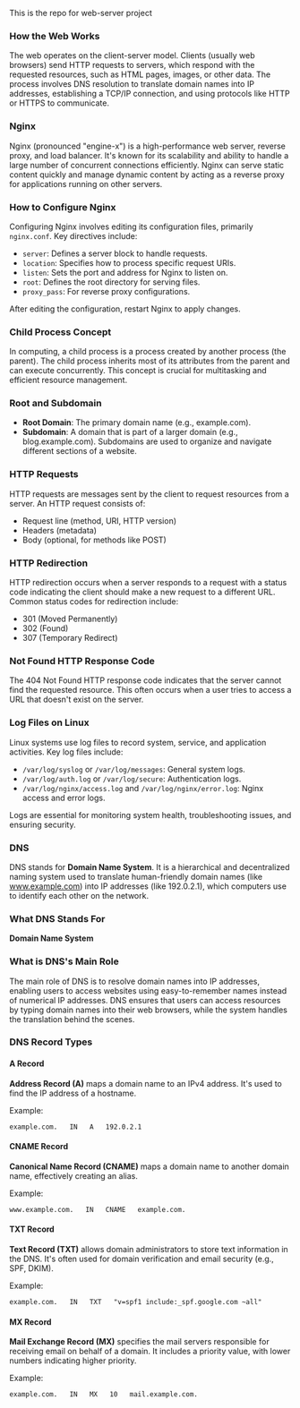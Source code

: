 This is the repo for web-server project

### How the Web Works

The web operates on the client-server model. Clients (usually web browsers) send HTTP requests to servers, which respond with the requested resources, such as HTML pages, images, or other data. The process involves DNS resolution to translate domain names into IP addresses, establishing a TCP/IP connection, and using protocols like HTTP or HTTPS to communicate.

### Nginx

Nginx (pronounced "engine-x") is a high-performance web server, reverse proxy, and load balancer. It's known for its scalability and ability to handle a large number of concurrent connections efficiently. Nginx can serve static content quickly and manage dynamic content by acting as a reverse proxy for applications running on other servers.

### How to Configure Nginx

Configuring Nginx involves editing its configuration files, primarily `nginx.conf`. Key directives include:

- `server`: Defines a server block to handle requests.
- `location`: Specifies how to process specific request URIs.
- `listen`: Sets the port and address for Nginx to listen on.
- `root`: Defines the root directory for serving files.
- `proxy_pass`: For reverse proxy configurations.

After editing the configuration, restart Nginx to apply changes.

### Child Process Concept

In computing, a child process is a process created by another process (the parent). The child process inherits most of its attributes from the parent and can execute concurrently. This concept is crucial for multitasking and efficient resource management.

### Root and Subdomain

- **Root Domain**: The primary domain name (e.g., example.com).
- **Subdomain**: A domain that is part of a larger domain (e.g., blog.example.com). Subdomains are used to organize and navigate different sections of a website.

### HTTP Requests

HTTP requests are messages sent by the client to request resources from a server. An HTTP request consists of:

- Request line (method, URI, HTTP version)
- Headers (metadata)
- Body (optional, for methods like POST)

### HTTP Redirection

HTTP redirection occurs when a server responds to a request with a status code indicating the client should make a new request to a different URL. Common status codes for redirection include:

- 301 (Moved Permanently)
- 302 (Found)
- 307 (Temporary Redirect)

### Not Found HTTP Response Code

The 404 Not Found HTTP response code indicates that the server cannot find the requested resource. This often occurs when a user tries to access a URL that doesn't exist on the server.

### Log Files on Linux

Linux systems use log files to record system, service, and application activities. Key log files include:

- `/var/log/syslog` or `/var/log/messages`: General system logs.
- `/var/log/auth.log` or `/var/log/secure`: Authentication logs.
- `/var/log/nginx/access.log` and `/var/log/nginx/error.log`: Nginx access and error logs.

Logs are essential for monitoring system health, troubleshooting issues, and ensuring security.

### DNS

DNS stands for **Domain Name System**. It is a hierarchical and decentralized naming system used to translate human-friendly domain names (like www.example.com) into IP addresses (like 192.0.2.1), which computers use to identify each other on the network.

### What DNS Stands For

**Domain Name System**

### What is DNS's Main Role

The main role of DNS is to resolve domain names into IP addresses, enabling users to access websites using easy-to-remember names instead of numerical IP addresses. DNS ensures that users can access resources by typing domain names into their web browsers, while the system handles the translation behind the scenes.

### DNS Record Types

#### A Record

**Address Record (A)** maps a domain name to an IPv4 address. It's used to find the IP address of a hostname.

Example:
```plaintext
example.com.   IN   A   192.0.2.1
```

#### CNAME Record

**Canonical Name Record (CNAME)** maps a domain name to another domain name, effectively creating an alias.

Example:
```plaintext
www.example.com.   IN   CNAME   example.com.
```

#### TXT Record

**Text Record (TXT)** allows domain administrators to store text information in the DNS. It's often used for domain verification and email security (e.g., SPF, DKIM).

Example:
```plaintext
example.com.   IN   TXT   "v=spf1 include:_spf.google.com ~all"
```

#### MX Record

**Mail Exchange Record (MX)** specifies the mail servers responsible for receiving email on behalf of a domain. It includes a priority value, with lower numbers indicating higher priority.

Example:
```plaintext
example.com.   IN   MX   10   mail.example.com.
```
